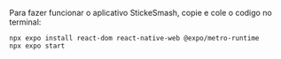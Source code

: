 Para fazer funcionar o aplicativo StickeSmash, copie e cole o codigo no terminal:

    npx expo install react-dom react-native-web @expo/metro-runtime  
    npx expo start